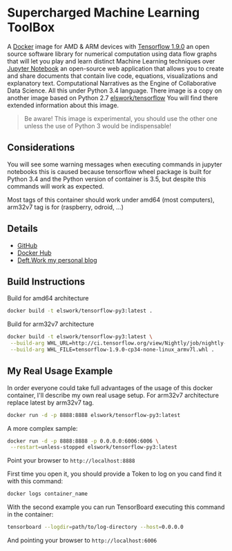 # Supercharged Machine Learning ToolBox

A [Docker](http://docker.com) image for AMD & ARM devices with [Tensorflow 1.9.0](https://www.tensorflow.org/) an open source software library for numerical computation using data flow graphs that will let you play and learn distinct Machine Learning techniques over [Jupyter Notebook](http://jupyter.org/) an open-source web application that allows you to create and share documents that contain live code, equations, visualizations and explanatory text. Computational Narratives as the Engine of Collaborative Data Science. All this under Python 3.4 language.
There image is a copy on another image based on Python 2.7 [elswork/tensorflow](https://hub.docker.com/r/elswork/tensorflow/) You will find there extended information about this image.

> Be aware! This image is experimental, you should use the other one unless the use of Python 3 would be indispensable!

## Considerations

You will see some warning messages when executing commands in jupyter notebooks this is caused because tensorflow wheel package is built for Python 3.4 and the Python version of container is 3.5, but despite this commands will work as expected.

Most tags of this container should work under amd64 (most computers), arm32v7 tag is for (raspberry, odroid, ...)

## Details

- [GitHub](https://github.com/DeftWork/tensorflow-py3)
- [Docker Hub](https://hub.docker.com/r/elswork/tensorflow-py3/)
- [Deft.Work my personal blog](http://deft.work/tensorflow_for_raspberry)

## Build Instructions

Build for amd64 architecture

```sh
docker build -t elswork/tensorflow-py3:latest .
```

Build for arm32v7 architecture

```sh
docker build -t elswork/tensorflow-py3:latest \
 --build-arg WHL_URL=http://ci.tensorflow.org/view/Nightly/job/nightly-pi-python3/lastSuccessfulBuild/artifact/output-artifacts/ \
 --build-arg WHL_FILE=tensorflow-1.9.0-cp34-none-linux_armv7l.whl .
```

## My Real Usage Example

In order everyone could take full advantages of the usage of this docker container, I'll describe my own real usage setup.
For arm32v7 architecture replace latest by arm32v7 tag.

```sh
docker run -d -p 8888:8888 elswork/tensorflow-py3:latest
```

A more complex sample:

```sh
docker run -d -p 8888:8888 -p 0.0.0.0:6006:6006 \
 --restart=unless-stopped elswork/tensorflow-py3:latest
```

Point your browser to `http://localhost:8888`

First time you open it, you should provide a Token to log on you cand find it with this command:

```sh
docker logs container_name
```

With the second example you can run TensorBoard executing this command in the container:

```sh
tensorboard --logdir=path/to/log-directory --host=0.0.0.0
```

And pointing your browser to `http://localhost:6006`